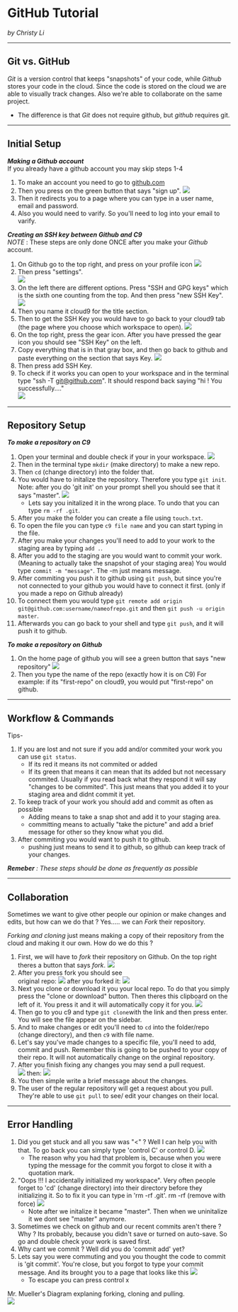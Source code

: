 # GitHub Tutorial

_by Christy Li_

---
## Git vs. GitHub
_Git_ is a version control that keeps "snapshots" of your code, while _Github_ stores your code in the cloud. Since the code is stored on the cloud we are able to visually track changes. Also we're able to collaborate on the same project.   
* The difference is that _Git_ does not require github, but _github_ requires git.  

---

## Initial Setup  
**_Making a Github account_**   
If you already have a github account you may skip steps 1-4    
1. To make an account you need to go to [github.com](https://github.com/)  
2. Then you press on the green button that says "sign up". ![](sign_up_button.png)  
3. Then it redirects you to a page where you can type in a user name, email and password.  
4. Also you would need to varify. So you'll need to log into your email to varify.   


**_Creating an SSH key between Github and C9_**  
_NOTE_ : These steps are only done ONCE after you make your _Github_ account. 

1. On Github go to the top right, and press on your profile icon   ![](profile_icon.png)  
2. Then press "settings".  
![](press_setting.png)      
3. On the left there are different options. Press "SSH and GPG keys" which is the sixth one counting from the top. And then press "new SSH Key".  
![](ssh_key.png)   
4. Then you name it cloud9 for the title section.  
5. Then to get the SSH Key you would have to go back to your cloud9 tab (the page where you choose which workspace to open).  ![](C9_workspace_page.png)  
6. On the top right, press the gear icon. After you have pressed the gear icon you should see "SSH Key" on the left.  
7. Copy everything that is in that gray box, and then go back to github and paste everything on the section that says Key. ![](ssh_key_on_c9.png)    
8. Then press add SSH Key.  
9. To check if it works you can open to your workspace and in the terminal type "ssh -T git@github.com". It should respond back saying "hi <your username>! You successfully...."  
![](testing.png)  

---
## Repository Setup 
**_To make a repository on C9_**   
1. Open your terminal and double check if your in your workspace. ![](workspace.png)     
2. Then in the terminal type `mkdir` (make directory) to make a new repo.   
3. Then `cd` (change directory) into the folder that.
4. You would have to initalize the repository. Therefore you type `git init`. Note: after you do 'git init' on your prompt shell you should see that it says "master". ![](master.png)   
    * Lets say you initalized it in the wrong place. To undo that you can type `rm -rf .git`.  
5. After you make the folder you can create a file using `touch.txt`.  
6. To open the file you can type `c9 file name` and you can start typing in the file.   
7. After you make your changes you'll need to add to your work to the staging area by typing `add .`.   
8. After you add to the staging are you would want to commit your work. (Meaning to actually take the snapshot of your staging area) You would type `commit -m "message"`. The -m just means message.
9. After commiting you push it to github using `git push`, but since you're not connected to your github you would have to connect it first. (only if you made a repo on Github already)  
10. To connect them you would type `git remote add origin git@github.com:username/nameofrepo.git` and then
`git push -u origin master`.     
11. Afterwards you can go back to your shell and type `git push`, and it will push it to github. 

**_To make a repository on Github_**  
1. On the home page of github you will see a green button that says "new repository"  ![](new_repository.png)  
2. Then you type the name of the repo (exactly how it is on C9) For example: if its "first-repo" on cloud9, you would put "first-repo" on github.

---
## Workflow & Commands
Tips-   
1. If you are lost and not sure if you add and/or commited your work you can use `git status`.   
    * If its red it means its not commited or added
    * If its green that means it can mean that its added but not necessary commited. Usually if you read back what they respond it will say "changes to be commited". This just means that you added it to your staging area and didnt commit it yet.  
2. To keep track of your work you should add and commit as often as possible
    * Adding means to take a snap shot and add it to your staging area. 
    * committing means to actually "take the picture" and add a brief message for other so they know what you did. 
3. After commiting you would want to push it to github.
    * pushing just means to send it to github, so github can keep track of your changes.     

_**Remeber** : These steps should be done as frequently as possible_  

---   
## Collaboration  
Sometimes we want to give other people our opinion or make changes and edits, but how can we do that ? Yes..... we can _Fork_ their repository.  

_Forking and cloning_ just means making a copy of their repository from the cloud and making it our own. How do we do this ?  

1. First, we will have to _fork_ their repository on Github. On the top right theres a button that says _fork_. ![](forking.png)  
2. After you press fork you should see  
original repo: ![](before.png)      after you forked it: ![](after.png)  
3. Next you clone or download it you your local repo. To do that you simply press the "clone or download" button. Then theres this clipboard on the left of it. You press it and it will automatically copy it for you. ![](clone.png) 
4. Then go to you c9 and type `git clone`with the link and then press enter. You will see the file appear on the sidebar. 
5. And to make changes or edit you'll need to `cd` into the folder/repo (change directory), and then `c9` with file name.
6. Let's say you've made changes to a specific file, you'll need to add, commit and push. Remember this is going to be pushed to your copy of their repo. It will not automatically change on the orginal repository. 
7. After you finish fixing any changes you may send a pull request.  
![](new_pull_request.png) then: ![](create_pull.png)
8. You then simple write a brief message about the changes.
9. The user of the regular repository will get a request about you pull. They're able to use `git pull` to see/ edit your changes on their local.  

---

## Error Handling    
1. Did you get stuck and all you saw was "<" ? Well I can help you with that. To go back you can simply type 'control C' or control D.  ![](git_commit_error.png)   
    * The reason why you had that problem is, because when you were typing the message for the commit you forgot to close it with a quotation mark.  
2. "Oops !!! I accidentally initialized my workspace". Very often people forget to 'cd' (change directory) into their directory before they initializing it. So to fix it you can type in 'rm -rf .git'. rm -rf (remove with force) ![](git_init_error.png)  
    * Note after we initalize it became "master". Then when we uninitalize it we dont see "master" anymore.  
3. Sometimes we check on github and our recent commits aren't there ? Why ? Its probably, because you didn't save or turned on auto-save. So go and double check your work is saved first.  
4. Why cant we commit ? Well did you do 'commit add' yet?  
5. Lets say you were commuting and you you thought the code to commit is 'git commit'. You're close, but you forgot to type your commit message. And its brought you to a page that looks like this ![](message_error.png)     
    * To escape you can press control x   

Mr. Mueller's  Diagram explaning forking, cloning and pulling.  
![](f&c_diagram.png )  
